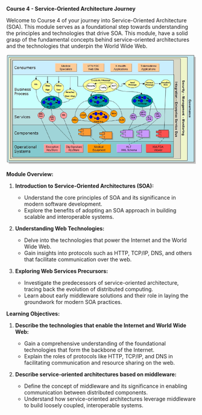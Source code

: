 **Course 4 - Service-Oriented Architecture Journey**

Welcome to Course 4 of your journey into Service-Oriented Architecture (SOA). This module serves as a foundational step towards understanding the principles and technologies that drive SOA. This module, have a solid grasp of the fundamental concepts behind service-oriented architectures and the technologies that underpin the World Wide Web.

![SOA-Diagram](SOA-diagram.png)

**Module Overview:**

1. **Introduction to Service-Oriented Architectures (SOA):**

   - Understand the core principles of SOA and its significance in modern software development.
   - Explore the benefits of adopting an SOA approach in building scalable and interoperable systems.

2. **Understanding Web Technologies:**

   - Delve into the technologies that power the Internet and the World Wide Web.
   - Gain insights into protocols such as HTTP, TCP/IP, DNS, and others that facilitate communication over the web.

3. **Exploring Web Services Precursors:**
   - Investigate the predecessors of service-oriented architecture, tracing back the evolution of distributed computing.
   - Learn about early middleware solutions and their role in laying the groundwork for modern SOA practices.

**Learning Objectives:**

1. **Describe the technologies that enable the Internet and World Wide Web:**

   - Gain a comprehensive understanding of the foundational technologies that form the backbone of the Internet.
   - Explain the roles of protocols like HTTP, TCP/IP, and DNS in facilitating communication and resource sharing on the web.

2. **Describe service-oriented architectures based on middleware:**
   - Define the concept of middleware and its significance in enabling communication between distributed components.
   - Understand how service-oriented architectures leverage middleware to build loosely coupled, interoperable systems.
